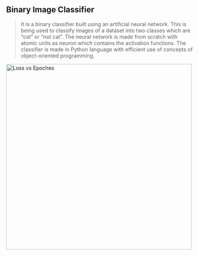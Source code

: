 ## Binary Image Classifier 

> It is a binary classifier built using an artificial neural network. This is being used to classify images of a dataset into two classes which are “cat” or “not cat”. The neural network is made from scratch with atomic units as neuron which contains the activation functions. The classifier is made in Python language with efficient use of concepts of object-oriented programming.

<img src="https://github.com/pushkarjain1009/Binary-Image-Classifier/blob/master/Images/Figure_1.png" alt="Loss vs Epoches" width="500"/>
